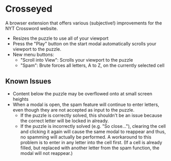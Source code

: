# Crosseyed

A browser extension that offers various (subjective!) improvements for the NYT Crossword website.

- Resizes the puzzle to use all of your viewport
- Press the "Play" button on the start modal automatically scrolls your viewport to the puzzle.
- New menu buttons:
  - "Scroll into View": Scrolls your viewport to the puzzle
  - "Spam": Brute forces all letters, A to Z, on the currently selected cell

## Known Issues

- Content below the puzzle may be overflowed onto at small screen heights
- When a modal is open, the spam feature will continue to enter letters, even though they are not
  accepted as input to the puzzle.
  - If the puzzle is correctly solved, this shouldn't be an issue because the correct letter will be
    locked in already.
  - If the puzzle is incorrectly solved (e.g. "So close..."), clearing the cell and clicking it
    again will cause the same modal to reappear and thus, no spamming will actually be performed. A
    workaround to this problem is to enter in any letter into the cell first. (If a cell is already
    filled, but replaced with another letter from the spam function, the modal will not reappear.)
